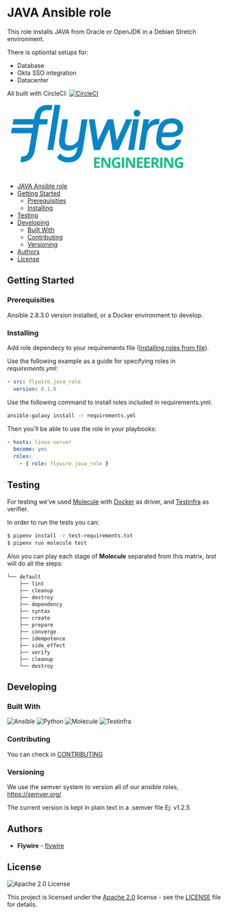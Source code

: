 # JAVA Ansible role

This role installs JAVA from Oracle or OpenJDK in a Debian Stretch environment.

There is optiontal setups for:
- Database
- Okta SSO integration
- Datacenter

All built with CircleCI: [![CircleCI](https://circleci.com/gh/peertransfer/java_role.svg?style=svg)](https://circleci.com/gh/peertransfer/java_role)

![Flywire Engineering](flywire_engineering.png)

<!-- TOC -->
- [JAVA Ansible role](#java-ansible-role)
- [Getting Started](#getting-started)
	- [Prerequisities](#prerequisities)
	- [Installing](#installing)
- [Testing](#testing)
- [Developing](#developing)
	- [Built With](#built-with)
	- [Contributing](#contributing)
	- [Versioning](#versioning)
- [Authors](#authors)
- [License](#license)

<!-- /TOC -->

## Getting Started

### Prerequisities

Ansible 2.8.3.0 version installed, or a Docker environment to develop.

### Installing

Add role dependecy to your requirements file ([Installing roles from file](https://docs.ansible.com/ansible/latest/reference_appendices/galaxy.html#installing-multiple-roles-from-a-file)).

Use the following example as a guide for specifying roles in *requirements.yml*:

```yaml
- src: flywire.java_role
  version: 0.1.0
```
Use the following command to install roles included in requirements.yml:

```sh
ansible-galaxy install -r requirements.yml
```

Then you'll be able to use the role in your playbooks:

```yaml
- hosts: linux-server
  become: yes
  roles:
    - { role: flywire.java_role }

```

## Testing

For testing we've used [Molecule](https://molecule.readthedocs.io/) with [Docker](https://www.docker.com/) as driver, and [Testinfra](https://testinfra.readthedocs.io/en/latest/) as verifier.

In order to run the tests you can:

```sh
$ pipenv install -r test-requirements.txt
$ pipenv run molecule test
```

Also you can play each stage of __Molecule__ separated from this matrix, *test* will do all the steps:

```
└── default
    ├── lint
    ├── cleanup
    ├── destroy
    ├── dependency
    ├── syntax
    ├── create
    ├── prepare
    ├── converge
    ├── idempotence
    ├── side_effect
    ├── verify
    ├── cleanup
    └── destroy
```

## Developing

### Built With

![Ansible](https://img.shields.io/badge/ansible-2.8.3-green.svg)
![Python](https://img.shields.io/pypi/pyversions/3)
![Molecule](https://img.shields.io/static/v1?label=molecule&message=2.20.2&color=green)
![Testinfra](https://img.shields.io/static/v1?label=testinfra&message=3.0.6&color=orange)

### Contributing

You can check in [CONTRIBUTING](.github/CONTRIBUTING.md)

### Versioning

We use the semver system to version all of our ansible roles, https://semver.org/

The current version is kept in plain text in a .semver file Ej: v1.2.5

## Authors

* **Flywire** - [flywire](https://github.com/peertransfer)

## License

![Apache 2.0 License](https://img.shields.io/hexpm/l/plug.svg)

This project is licensed under the [Apache 2.0](https://www.apache.org/licenses/LICENSE-2.0) license - see the [LICENSE](.github/LICENSE) file for details.
